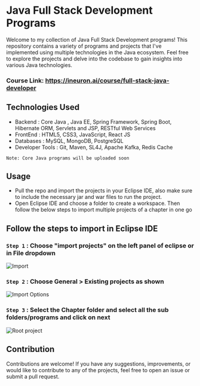 # Java Full Stack Development Programs

Welcome to my collection of Java Full Stack Development programs! This repository contains a variety of programs and projects that I've implemented using multiple technologies in the Java ecosystem. 
Feel free to explore the projects and delve into the codebase to gain insights into various Java technologies.

### Course Link: https://ineuron.ai/course/full-stack-java-developer

## Technologies Used

- Backend : Core Java , Java EE, Spring Framework, Spring Boot, Hibernate ORM, Servlets and JSP, RESTful Web Services
- FrontEnd : HTML5, CSS3, JavaScript, React JS
- Databases : MySQL, MongoDB, PostgreSQL
- Developer Tools : Git, Maven, SL4J, Apache Kafka, Redis Cache

`Note: Core Java programs will be uploaded soon`

## Usage
- Pull the repo and import the projects in your Eclipse IDE, also make sure to include the necessary jar and war files to run the project.
- Open Eclipse IDE and choose a folder to create a workspace. Then follow the below steps to import multiple projects of a chapter in one go

## Follow the steps to import in Eclipse IDE
  
  ### `Step 1` : Choose "import projects" on the left panel of eclipse or in File dropdown
  
  ![Import](https://github.com/vivekanand-vr/iNeuron-codebase/assets/116813193/590f443e-c624-4c4f-ad6f-717e7cb483da)
  
  ### `Step 2` : Choose General > Existing projects as shown
  
  ![Import Options](https://github.com/vivekanand-vr/iNeuron-codebase/assets/116813193/cd771aed-fec3-4162-a030-6100b86870fe)

  ### `Step 3` : Select the Chapter folder and select all the sub folders/programs and click on next
  
  ![Root project](https://github.com/vivekanand-vr/iNeuron-codebase/assets/116813193/a75e9449-3549-43cd-b7f3-13a5c6f5de50)

## Contribution
Contributions are welcome! If you have any suggestions, improvements, or would like to contribute to any of the projects, feel free to open an issue or submit a pull request.

